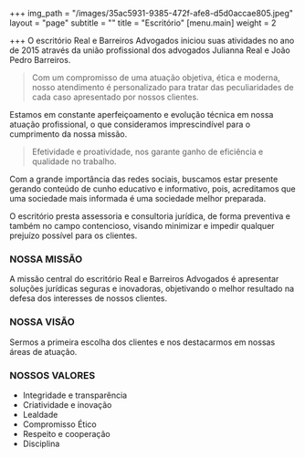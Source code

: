 +++
img_path = "/images/35ac5931-9385-472f-afe8-d5d0accae805.jpeg"
layout = "page"
subtitle = ""
title = "Escritório"
[menu.main]
weight = 2

+++
O escritório Real e Barreiros Advogados iniciou suas atividades no ano de 2015 através da união profissional dos advogados Julianna Real e João Pedro Barreiros.

> Com um compromisso de uma atuação objetiva, ética e moderna, nosso atendimento é personalizado para tratar das peculiaridades de cada caso apresentado por nossos clientes.

Estamos em constante aperfeiçoamento e evolução técnica em nossa atuação profissional, o que consideramos imprescindível para o cumprimento da nossa missão.

> Efetividade e proatividade, nos garante ganho de eficiência e qualidade no trabalho.

Com a grande importância das redes sociais, buscamos estar presente gerando conteúdo de cunho educativo e informativo, pois, acreditamos que uma sociedade mais informada é uma sociedade melhor preparada.

O escritório presta assessoria e consultoria jurídica, de forma preventiva e também no campo contencioso, visando minimizar e impedir qualquer prejuízo possível para os clientes.

### NOSSA MISSÃO

A missão central do escritório Real e Barreiros Advogados é apresentar soluções jurídicas seguras e inovadoras, objetivando o melhor resultado na defesa dos interesses de nossos clientes.

### NOSSA VISÃO

Sermos a primeira escolha dos clientes e nos destacarmos em nossas áreas de atuação.

### NOSSOS VALORES

* Integridade e transparência
* Criatividade e inovação
* Lealdade
* Compromisso Ético
* Respeito e cooperação
* Disciplina